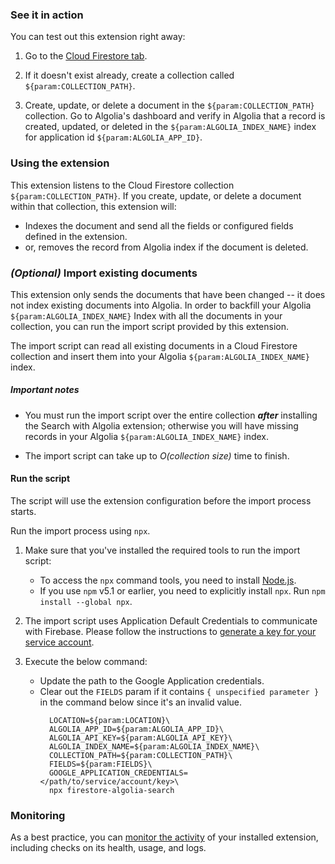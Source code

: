 ### See it in action

You can test out this extension right away:

1.  Go to the [Cloud Firestore tab](https://console.firebase.google.com/project/${param:PROJECT_ID}/database/firestore/data).

1.  If it doesn't exist already, create a collection called `${param:COLLECTION_PATH}`.

1.  Create, update, or delete a document in the `${param:COLLECTION_PATH}` collection.  Go to Algolia's dashboard and verify in Algolia that a record is created, updated, or deleted in the `${param:ALGOLIA_INDEX_NAME}` index for application id `${param:ALGOLIA_APP_ID}`.

### Using the extension

This extension listens to the Cloud Firestore collection `${param:COLLECTION_PATH}`. If you create, update, or delete a document within that collection, this extension will:

- Indexes the document and send all the fields or configured fields defined in the extension.
- or, removes the record from Algolia index if the document is deleted.

### _(Optional)_ Import existing documents
This extension only sends the documents that have been changed -- it does not index existing documents into Algolia. In order to backfill your Algolia `${param:ALGOLIA_INDEX_NAME}` Index with all the documents in your collection, you can run the import script provided by this extension.

The import script can read all existing documents in a Cloud Firestore collection and insert them into your Algolia `${param:ALGOLIA_INDEX_NAME}` index.

##### Important notes

- You must run the import script over the entire collection **_after_** installing the Search with Algolia extension; otherwise you will have missing records in your Algolia `${param:ALGOLIA_INDEX_NAME}` index.

- The import script can take up to _O(collection size)_ time to finish.

#### Run the script

The script will use the extension configuration before the import process starts.

Run the import process using `npx`.

1.  Make sure that you've installed the required tools to run the import script:
    - To access the `npx` command tools, you need to install [Node.js](https://www.nodejs.org/).
    - If you use `npm` v5.1 or earlier, you need to explicitly install `npx`. Run `npm install --global npx`.

1.  The import script uses Application Default Credentials to communicate with Firebase.
    Please follow the instructions to [generate a key for your service account](https://firebase.google.com/docs/admin/setup#initialize-sdk).

1.  Execute the below command:
    - Update the path to the Google Application credentials.
    - Clear out the `FIELDS` param if it contains `{ unspecified parameter }` in the command below since it's an invalid value.
      ```
        LOCATION=${param:LOCATION}\
        ALGOLIA_APP_ID=${param:ALGOLIA_APP_ID}\
        ALGOLIA_API_KEY=${param:ALGOLIA_API_KEY}\
        ALGOLIA_INDEX_NAME=${param:ALGOLIA_INDEX_NAME}\
        COLLECTION_PATH=${param:COLLECTION_PATH}\
        FIELDS=${param:FIELDS}\
        GOOGLE_APPLICATION_CREDENTIALS=</path/to/service/account/key>\
        npx firestore-algolia-search
      ```

### Monitoring

As a best practice, you can [monitor the activity](https://firebase.google.com/docs/extensions/manage-installed-extensions#monitor) of your installed extension, including checks on its health, usage, and logs.
